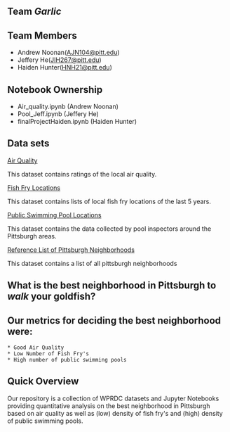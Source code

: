 ## Team *Garlic*

## Team Members
* Andrew Noonan(AJN104@pitt.edu)
* Jeffery He(JIH267@pitt.edu)
* Haiden Hunter(HNH21@pitt.edu)

## Notebook Ownership
* Air_quality.ipynb (Andrew Noonan)
* Pool_Jeff.ipynb (Jeffery He)
* finalProjectHaiden.ipynb (Haiden Hunter)

## Data sets
[Air Quality](https://data.wprdc.org/dataset/allegheny-county-air-quality/resource/4ab1e23f-3262-4bd3-adbf-f72f0119108b)

This dataset contains ratings of the local air quality.

[Fish Fry Locations](https://data.wprdc.org/dataset/pittsburgh-fish-fry-map/resource/511a29f6-3217-4f61-a9ba-b3b5b35ab5fb)

This dataset contains lists of local fish fry locations of the last 5 years.

[Public Swimming Pool Locations](https://data.wprdc.org/dataset/allegheny-county-public-swimming-pool-hot-tub-and-spa-inspections)

This dataset contains the data collected by pool inspectors around the Pittsburgh areas.

[Reference List of Pittsburgh Neighborhoods](https://data.wprdc.org/dataset/neighborhoods2/resource/668d7238-cfd2-492e-b397-51a6e74182ff)

This dataset contains a list of all pittsburgh neighborhoods

## What is the best neighborhood in Pittsburgh to *walk* your goldfish?
## Our metrics for deciding the best neighborhood were:
	* Good Air Quality
	* Low Number of Fish Fry's
	* High number of public swimming pools	

## Quick Overview
Our repository is a collection of WPRDC datasets and Jupyter Notebooks providing quantitative analysis on the best neighborhood in Pittsburgh based on air quality as well as (low) density of fish fry's and (high) density of public swimming pools.
